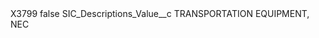 <?xml version="1.0" encoding="UTF-8"?>
<CustomMetadata xmlns="http://soap.sforce.com/2006/04/metadata" xmlns:xsi="http://www.w3.org/2001/XMLSchema-instance" xmlns:xsd="http://www.w3.org/2001/XMLSchema">
    <label>X3799</label>
    <protected>false</protected>
    <values>
        <field>SIC_Descriptions_Value__c</field>
        <value xsi:type="xsd:string">TRANSPORTATION EQUIPMENT, NEC</value>
    </values>
</CustomMetadata>
